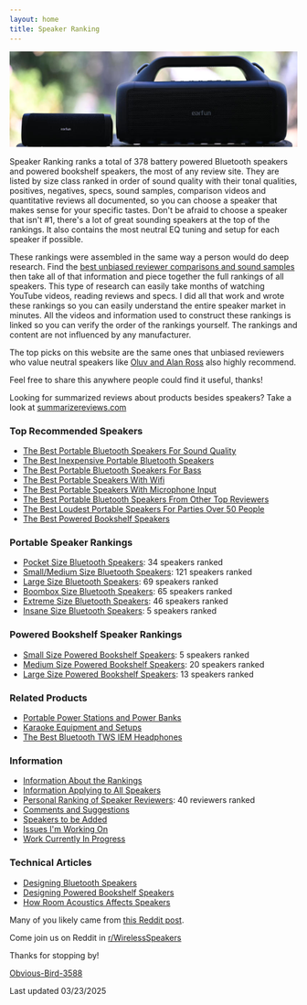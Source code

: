 ```yaml
---
layout: home
title: Speaker Ranking
---
```


![Earfun Uboom L and Earfun Uboom X](/assets/img/uboomluboomx.jpg)

Speaker Ranking ranks a total of 378 battery powered Bluetooth speakers and powered bookshelf speakers, the most of any review site. They are listed by size class ranked in order of sound quality with their tonal qualities, positives, negatives, specs, sound samples, comparison videos and quantitative reviews all documented, so you can choose a speaker that makes sense for your specific tastes. Don't be afraid to choose a speaker that isn't #1, there's a lot of great sounding speakers at the top of the rankings. It also contains the most neutral EQ tuning and setup for each speaker if possible.

These rankings were assembled in the same way a person would do deep research. Find the [best unbiased reviewer comparisons and sound samples](/personal-ranking-of-speaker-reviewers/) then take all of that information and piece together the full rankings of all speakers. This type of research can easily take months of watching YouTube videos, reading reviews and specs. I did all that work and wrote these rankings so you can easily understand the entire speaker market in minutes. All the videos and information used to construct these rankings is linked so you can verify the order of the rankings yourself. The rankings and content are not influenced by any manufacturer. 

The top picks on this website are the same ones that unbiased reviewers who value neutral speakers like [Oluv and Alan Ross](/top-recommended-reviewers/) also highly recommend.

Feel free to share this anywhere people could find it useful, thanks!

Looking for summarized reviews about products besides speakers? Take a look at [summarizereviews.com](https://www.summarizereviews.com/)

### Top Recommended Speakers 

- [The Best Portable Bluetooth Speakers For Sound Quality](/top-recommended/)
- [The Best Inexpensive Portable Bluetooth Speakers](/top-recommended-inexpensive/)
- [The Best Portable Bluetooth Speakers For Bass](/top-recommended-bass/)
- [The Best Portable Speakers With Wifi](/top-recommended-wifi/)
- [The Best Portable Speakers With Microphone Input](/top-recommended-microphone/)
- [The Best Portable Bluetooth Speakers From Other Top Reviewers](/top-recommended-reviewers/)
- [The Best Loudest Portable Speakers For Parties Over 50 People](/portable-party-speakers/)
- [The Best Powered Bookshelf Speakers](/bookshelf-top-recommended/)

### Portable Speaker Rankings

- [Pocket Size Bluetooth Speakers](/pocket-size/): 34 speakers ranked
- [Small/Medium Size Bluetooth Speakers](/small-medium-size/): 121 speakers ranked
- [Large Size Bluetooth Speakers](/large-size/): 69 speakers ranked
- [Boombox Size Bluetooth Speakers](/boombox-size/): 65 speakers ranked
- [Extreme Size Bluetooth Speakers](/extreme-size/): 46 speakers ranked
- [Insane Size Bluetooth Speakers](/insane-size/): 5 speakers ranked

### Powered Bookshelf Speaker Rankings

- [Small Size Powered Bookshelf Speakers](/bookshelf-small/): 5 speakers ranked
- [Medium Size Powered Bookshelf Speakers](/bookshelf-medium/): 20 speakers ranked
- [Large Size Powered Bookshelf Speakers](/bookshelf-large/): 13 speakers ranked

### Related Products

- [Portable Power Stations and Power Banks](/portable-power-stations/)
- [Karaoke Equipment and Setups](/karaoke-setups/)
- [The Best Bluetooth TWS IEM Headphones](/best-bluetooth-tws-iems/)

### Information

- [Information About the Rankings](/information-about-the-rankings/)
- [Information Applying to All Speakers](/information-applying-to-all-speakers/)
- [Personal Ranking of Speaker Reviewers](/personal-ranking-of-speaker-reviewers/): 40 reviewers ranked
- [Comments and Suggestions](/comments-suggestions/)
- [Speakers to be Added](/speakers-to-be-added/)
- [Issues I'm Working On](/issues-im-working-on/)
- [Work Currently In Progress](/work-currently-in-progress/)

### Technical Articles

- [Designing Bluetooth Speakers](/designing-bluetooth-speakers/)
- [Designing Powered Bookshelf Speakers](/designing-powered-bookshelf-speakers/)
- [How Room Acoustics Affects Speakers](/how-room-acoustics-affects-speakers/)

Many of you likely came from [this Reddit post](https://www.reddit.com/r/WirelessSpeakers/comments/16zs2ol/ranking_all_battery_powered_wireless_speakers/). 

Come join us on Reddit in [r/WirelessSpeakers](https://www.reddit.com/r/WirelessSpeakers/)

Thanks for stopping by!

[Obvious-Bird-3588](https://www.reddit.com/user/Obvious-Bird-3588)

Last updated 03/23/2025
